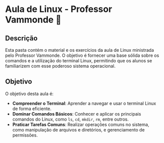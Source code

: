 # Aula de Linux - Professor Vammonde 🐧

## Descrição
Esta pasta contém o material e os exercícios da aula de Linux ministrada pelo Professor Vammonde. O objetivo é fornecer uma base sólida sobre os comandos e a utilização do terminal Linux, permitindo que os alunos se familiarizem com esse poderoso sistema operacional.

## Objetivo
O objetivo desta aula é:
- **Compreender o Terminal**: Aprender a navegar e usar o terminal Linux de forma eficiente.
- **Dominar Comandos Básicos**: Conhecer e aplicar os principais comandos do Linux, como `ls`, `cd`, `mkdir`, `rm`, entre outros.
- **Praticar Tarefas Comuns**: Realizar operações comuns no sistema, como manipulação de arquivos e diretórios, e gerenciamento de permissões.
